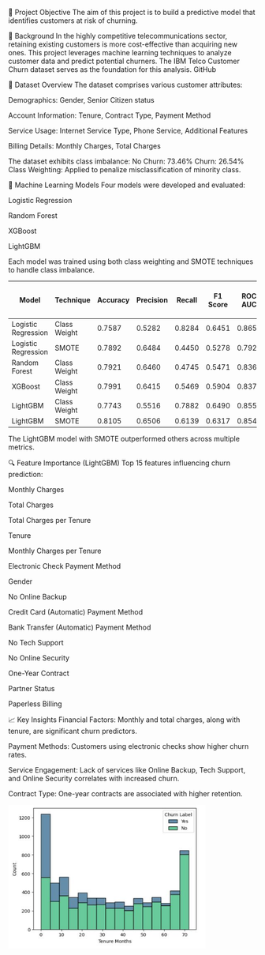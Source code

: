 🎯 Project Objective
The aim of this project is to build a predictive model that identifies customers at risk of churning. 

📝 Background
In the highly competitive telecommunications sector, retaining existing customers is more cost-effective than acquiring new ones. This project leverages machine learning techniques to analyze customer data and predict potential churners. The IBM Telco Customer Churn dataset serves as the foundation for this analysis.
GitHub

📂 Dataset Overview
The dataset comprises various customer attributes:

Demographics: Gender, Senior Citizen status

Account Information: Tenure, Contract Type, Payment Method

Service Usage: Internet Service Type, Phone Service, Additional Features

Billing Details: Monthly Charges, Total Charges

The dataset exhibits class imbalance:
No Churn: 73.46%
Churn: 26.54%
Class Weighting: Applied to penalize misclassification of minority class.

🤖 Machine Learning Models
Four models were developed and evaluated:

Logistic Regression

Random Forest

XGBoost

LightGBM

Each model was trained using both class weighting and SMOTE techniques to handle class imbalance.

| Model                | Technique     | Accuracy | Precision | Recall  | F1 Score | ROC AUC | Cross-Val ROC AUC |
|----------------------|---------------|----------|-----------|---------|----------|---------|--------------------|
| Logistic Regression  | Class Weight  | 0.7587   | 0.5282    | 0.8284  | 0.6451   | 0.8650  | 0.8426             |
| Logistic Regression  | SMOTE         | 0.7892   | 0.6484    | 0.4450  | 0.5278   | 0.7927  | 0.9327             |
| Random Forest        | Class Weight  | 0.7921   | 0.6460    | 0.4745  | 0.5471   | 0.8369  | 0.8266             |
| XGBoost              | Class Weight  | 0.7991   | 0.6415    | 0.5469  | 0.5904   | 0.8375  | 0.8138             |
| LightGBM             | Class Weight  | 0.7743   | 0.5516    | 0.7882  | 0.6490   | 0.8554  | 0.8308             |
| LightGBM             | SMOTE         | 0.8105   | 0.6506    | 0.6139  | 0.6317   | 0.8548  | 0.9377             |

The LightGBM model with SMOTE outperformed others across multiple metrics.

🔍 Feature Importance (LightGBM)
Top 15 features influencing churn prediction:

Monthly Charges

Total Charges

Total Charges per Tenure

Tenure

Monthly Charges per Tenure

Electronic Check Payment Method

Gender

No Online Backup

Credit Card (Automatic) Payment Method

Bank Transfer (Automatic) Payment Method

No Tech Support

No Online Security

One-Year Contract

Partner Status

Paperless Billing

📈 Key Insights
Financial Factors: Monthly and total charges, along with tenure, are significant churn predictors.

Payment Methods: Customers using electronic checks show higher churn rates.

Service Engagement: Lack of services like Online Backup, Tech Support, and Online Security correlates with increased churn.

Contract Type: One-year contracts are associated with higher retention.

<img src="churn.JPG" alt="Alt text" width="400"/>

